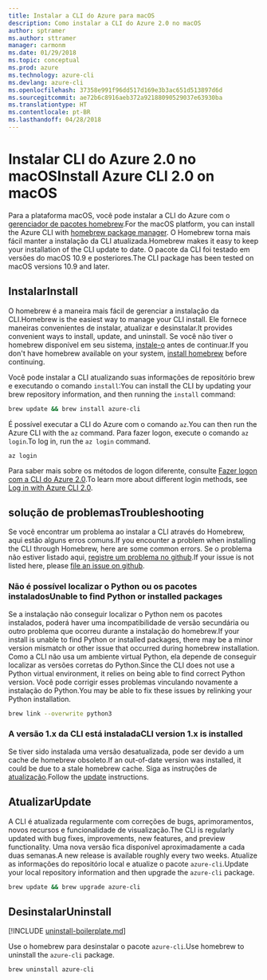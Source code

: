 ```yaml
---
title: Instalar a CLI do Azure para macOS
description: Como instalar a CLI do Azure 2.0 no macOS
author: sptramer
ms.author: sttramer
manager: carmonm
ms.date: 01/29/2018
ms.topic: conceptual
ms.prod: azure
ms.technology: azure-cli
ms.devlang: azure-cli
ms.openlocfilehash: 37358e991f96dd517d169e3b3ac651d513897d6d
ms.sourcegitcommit: ae72b6c8916aeb372a92188090529037e63930ba
ms.translationtype: HT
ms.contentlocale: pt-BR
ms.lasthandoff: 04/28/2018
---
```

# <a name="install-azure-cli-20-on-macos"></a><span data-ttu-id="09729-103">Instalar CLI do Azure 2.0 no macOS</span><span class="sxs-lookup"><span data-stu-id="09729-103">Install Azure CLI 2.0 on macOS</span></span>

<span data-ttu-id="09729-104">Para a plataforma macOS, você pode instalar a CLI do Azure com o [gerenciador de pacotes homebrew](http://brew.sh).</span><span class="sxs-lookup"><span data-stu-id="09729-104">For the macOS platform, you can install the Azure CLI with [homebrew package manager](http://brew.sh).</span></span> <span data-ttu-id="09729-105">O Homebrew torna mais fácil manter a instalação da CLI atualizada.</span><span class="sxs-lookup"><span data-stu-id="09729-105">Homebrew makes it easy to keep your installation of the CLI update to date.</span></span> <span data-ttu-id="09729-106">O pacote da CLI foi testado em versões do macOS 10.9 e posteriores.</span><span class="sxs-lookup"><span data-stu-id="09729-106">The CLI package has been tested on macOS versions 10.9 and later.</span></span>

## <a name="install"></a><span data-ttu-id="09729-107">Instalar</span><span class="sxs-lookup"><span data-stu-id="09729-107">Install</span></span>

<span data-ttu-id="09729-108">O homebrew é a maneira mais fácil de gerenciar a instalação da CLI.</span><span class="sxs-lookup"><span data-stu-id="09729-108">Homebrew is the easiest way to manage your CLI install.</span></span> <span data-ttu-id="09729-109">Ele fornece maneiras convenientes de instalar, atualizar e desinstalar.</span><span class="sxs-lookup"><span data-stu-id="09729-109">It provides convenient ways to install, update, and uninstall.</span></span>
<span data-ttu-id="09729-110">Se você não tiver o homebrew disponível em seu sistema, [instale-o](https://docs.brew.sh/Installation.html) antes de continuar.</span><span class="sxs-lookup"><span data-stu-id="09729-110">If you don't have homebrew available on your system, [install homebrew](https://docs.brew.sh/Installation.html) before continuing.</span></span>

<span data-ttu-id="09729-111">Você pode instalar a CLI atualizando suas informações de repositório brew e executando o comando `install`:</span><span class="sxs-lookup"><span data-stu-id="09729-111">You can install the CLI by updating your brew repository information, and then running the `install` command:</span></span>

```bash
brew update && brew install azure-cli
```

<span data-ttu-id="09729-112">É possível executar a CLI do Azure com o comando `az`.</span><span class="sxs-lookup"><span data-stu-id="09729-112">You can then run the Azure CLI with the `az` command.</span></span> <span data-ttu-id="09729-113">Para fazer logon, execute o comando `az login`.</span><span class="sxs-lookup"><span data-stu-id="09729-113">To log in, run the `az login` command.</span></span>

```azurecli
az login
```

<span data-ttu-id="09729-114">Para saber mais sobre os métodos de logon diferente, consulte [Fazer logon com a CLI do Azure 2.0](authenticate-azure-cli.md).</span><span class="sxs-lookup"><span data-stu-id="09729-114">To learn more about different login methods, see [Log in with Azure CLI 2.0](authenticate-azure-cli.md).</span></span>

## <a name="troubleshooting"></a><span data-ttu-id="09729-115">solução de problemas</span><span class="sxs-lookup"><span data-stu-id="09729-115">Troubleshooting</span></span>

<span data-ttu-id="09729-116">Se você encontrar um problema ao instalar a CLI através do Homebrew, aqui estão alguns erros comuns.</span><span class="sxs-lookup"><span data-stu-id="09729-116">If you encounter a problem when installing the CLI through Homebrew, here are some common errors.</span></span> <span data-ttu-id="09729-117">Se o problema não estiver listado aqui, [registre um problema no github](https://github.com/Azure/azure-cli/issues).</span><span class="sxs-lookup"><span data-stu-id="09729-117">If your issue is not listed here, please [file an issue on github](https://github.com/Azure/azure-cli/issues).</span></span>

### <a name="unable-to-find-python-or-installed-packages"></a><span data-ttu-id="09729-118">Não é possível localizar o Python ou os pacotes instalados</span><span class="sxs-lookup"><span data-stu-id="09729-118">Unable to find Python or installed packages</span></span>

<span data-ttu-id="09729-119">Se a instalação não conseguir localizar o Python nem os pacotes instalados, poderá haver uma incompatibilidade de versão secundária ou outro problema que ocorreu durante a instalação do homebrew.</span><span class="sxs-lookup"><span data-stu-id="09729-119">If your install is unable to find Python or installed packages, there may be a minor version mismatch or other issue that occurred during homebrew installation.</span></span> <span data-ttu-id="09729-120">Como a CLI não usa um ambiente virtual Python, ela depende de conseguir localizar as versões corretas do Python.</span><span class="sxs-lookup"><span data-stu-id="09729-120">Since the CLI does not use a Python virtual environment, it relies on being able to find correct Python version.</span></span> <span data-ttu-id="09729-121">Você pode corrigir esses problemas vinculando novamente a instalação do Python.</span><span class="sxs-lookup"><span data-stu-id="09729-121">You may be able to fix these issues by relinking your Python installation.</span></span>

```bash
brew link --overwrite python3
```

### <a name="cli-version-1x-is-installed"></a><span data-ttu-id="09729-122">A versão 1.x da CLI está instalada</span><span class="sxs-lookup"><span data-stu-id="09729-122">CLI version 1.x is installed</span></span>

<span data-ttu-id="09729-123">Se tiver sido instalada uma versão desatualizada, pode ser devido a um cache de homebrew obsoleto.</span><span class="sxs-lookup"><span data-stu-id="09729-123">If an out-of-date version was installed, it could be due to a stale homebrew cache.</span></span> <span data-ttu-id="09729-124">Siga as instruções de [atualização](#Update).</span><span class="sxs-lookup"><span data-stu-id="09729-124">Follow the [update](#Update) instructions.</span></span>

## <a name="update"></a><span data-ttu-id="09729-125">Atualizar</span><span class="sxs-lookup"><span data-stu-id="09729-125">Update</span></span>

<span data-ttu-id="09729-126">A CLI é atualizada regularmente com correções de bugs, aprimoramentos, novos recursos e funcionalidade de visualização.</span><span class="sxs-lookup"><span data-stu-id="09729-126">The CLI is regularly updated with bug fixes, improvements, new features, and preview functionality.</span></span> <span data-ttu-id="09729-127">Uma nova versão fica disponível aproximadamente a cada duas semanas.</span><span class="sxs-lookup"><span data-stu-id="09729-127">A new release is available roughly every two weeks.</span></span> <span data-ttu-id="09729-128">Atualize as informações do repositório local e atualize o pacote `azure-cli`.</span><span class="sxs-lookup"><span data-stu-id="09729-128">Update your local repository information and then upgrade the `azure-cli` package.</span></span>

```bash
brew update && brew upgrade azure-cli
```

## <a name="uninstall"></a><span data-ttu-id="09729-129">Desinstalar</span><span class="sxs-lookup"><span data-stu-id="09729-129">Uninstall</span></span>

[!INCLUDE [uninstall-boilerplate.md](includes/uninstall-boilerplate.md)]

<span data-ttu-id="09729-130">Use o homebrew para desinstalar o pacote `azure-cli`.</span><span class="sxs-lookup"><span data-stu-id="09729-130">Use homebrew to uninstall the `azure-cli` package.</span></span>

```bash
brew uninstall azure-cli
```
